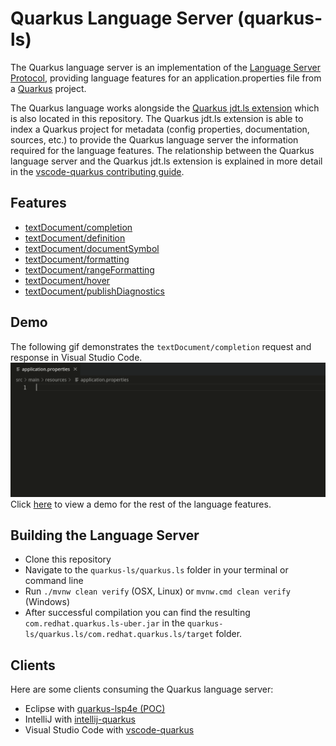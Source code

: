 Quarkus Language Server (quarkus-ls)
===========================

The Quarkus language server is an implementation of the 
[Language Server Protocol](https://github.com/Microsoft/language-server-protocol), providing
language features for an application.properties file from a
[Quarkus](https://quarkus.io/) project.

The Quarkus language works alongside the
[Quarkus jdt.ls extension](https://github.com/redhat-developer/quarkus-ls/tree/master/quarkus.jdt)
which is also located in this repository. The Quarkus jdt.ls extension is able to index
a Quarkus project for metadata (config properties, documentation, sources, etc.) to provide the 
Quarkus language server the information required for the language features.
The relationship between the Quarkus language server and the Quarkus jdt.ls extension is explained 
in more detail in the 
[vscode-quarkus contributing guide](https://github.com/redhat-developer/vscode-quarkus/blob/master/CONTRIBUTING.md).

Features
--------------

* [textDocument/completion](https://microsoft.github.io/language-server-protocol/specifications/specification-3-14/#textDocument_completion)
* [textDocument/definition](https://microsoft.github.io/language-server-protocol/specifications/specification-3-14#textDocument_definition)
* [textDocument/documentSymbol](https://microsoft.github.io/language-server-protocol/specifications/specification-3-14/#textDocument_documentSymbol)
* [textDocument/formatting](https://microsoft.github.io/language-server-protocol/specifications/specification-3-14/#textDocument_formatting)
* [textDocument/rangeFormatting](https://microsoft.github.io/language-server-protocol/specifications/specification-3-14/#textDocument_rangeFormatting)
* [textDocument/hover](https://microsoft.github.io/language-server-protocol/specifications/specification-3-14/#textDocument_hover)
* [textDocument/publishDiagnostics](https://microsoft.github.io/language-server-protocol/specifications/specification-3-14/#textDocument_publishDiagnostics)

Demo
--------------
The following gif demonstrates the `textDocument/completion` request and response in Visual Studio Code.
![key completion](./demos/textDocument_completion.gif)
Click [here](./demos/DEMO.md) to view a demo for the rest of the language features.

Building the Language Server
--------------
* Clone this repository
* Navigate to the `quarkus-ls/quarkus.ls` folder in your terminal or command line
* Run `./mvnw clean verify` (OSX, Linux) or `mvnw.cmd clean verify` (Windows)
* After successful compilation you can find the resulting `com.redhat.quarkus.ls-uber.jar` in the
`quarkus-ls/quarkus.ls/com.redhat.quarkus.ls/target` folder.

Clients
-------

Here are some clients consuming the Quarkus language server:

 * Eclipse with [quarkus-lsp4e (POC)](https://github.com/angelozerr/quarkus-lsp4e)
 * IntelliJ with [intellij-quarkus](https://github.com/jeffmaury/intellij-quarkus)
 * Visual Studio Code with [vscode-quarkus](https://github.com/redhat-developer/vscode-quarkus)
